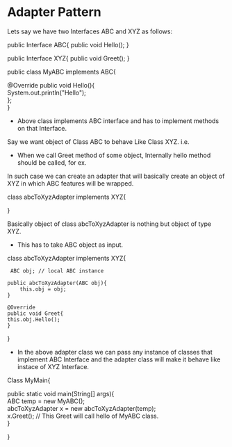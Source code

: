 # Adapter Pattern

Lets say we have two Interfaces ABC and XYZ as follows:

public Interface ABC{
public void Hello();
}

public Interface XYZ{
public void Greet();
}


public class MyABC implements ABC{

@Override
public void Hello(){  
System.out.println("Hello");  
};  
}  

- Above class implements ABC interface and has to implement methods on that Interface.



Say we want object of Class ABC to behave Like Class XYZ. i.e. 

- When we call Greet method of some object, Internally hello method should be called, for ex.
 
In such case we can create an adapter that will
basically create an object of XYZ in which ABC features will be wrapped. 

class abcToXyzAdapter implements XYZ{

}

Basically object of class abcToXyzAdapter is nothing but object of type XYZ. 
- This has to take ABC object as input.  

 
 class abcToXyzAdapter implements XYZ{
 
     ABC obj; // local ABC instance
 
    public abcToXyzAdapter(ABC obj){
        this.obj = obj;
    }
    
    @Override
    public void Greet{
    this.obj.Hello();
    }
 
 }
 
 - In the above adapter class we can pass any instance of classes that implement ABC Interface and the adapter class will make it behave like instace of XYZ Interface.
 
Class MyMain{

 public static void main(String[] args){  
 ABC temp = new MyABC();  
 abcToXyzAdapter x = new abcToXyzAdapter(temp);  
 x.Greet(); // This Greet will call hello of MyABC class.  
 }

}